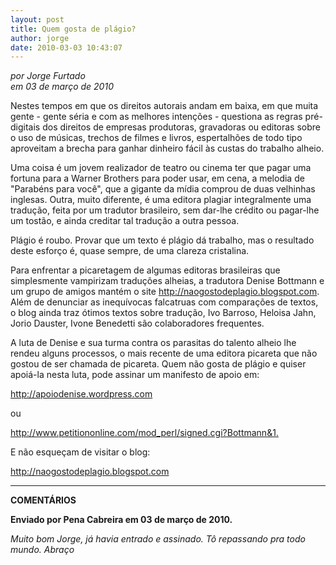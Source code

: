 ```yaml
---
layout: post
title: Quem gosta de plágio?
author: jorge
date: 2010-03-03 10:43:07
---
```

*por Jorge Furtado*\
*em 03 de março de 2010*

Nestes tempos em que os direitos autorais andam em baixa, em que muita gente - gente séria e com as melhores intenções - questiona as regras pré-digitais dos direitos de empresas produtoras, gravadoras ou editoras sobre o uso de músicas, trechos de filmes e livros, espertalhões de todo tipo aproveitam a brecha para ganhar dinheiro fácil às custas do trabalho alheio. 

Uma coisa é um jovem realizador de teatro ou cinema ter que pagar uma fortuna para a Warner Brothers para poder usar, em cena, a melodia de "Parabéns para você", que a gigante da mídia comprou de duas velhinhas inglesas. Outra, muito diferente, é uma editora plagiar integralmente uma tradução, feita por um tradutor brasileiro, sem dar-lhe crédito ou pagar-lhe um tostão, e ainda creditar tal tradução a outra pessoa.

Plágio é roubo. Provar que um texto é plágio dá trabalho, mas o resultado deste esforço é, quase sempre, de uma clareza cristalina.

Para enfrentar a picaretagem de algumas editoras brasileiras que simplesmente vampirizam traduções alheias, a tradutora Denise Bottmann e um grupo de amigos mantém o site http://naogostodeplagio.blogspot.com. Além de denunciar as inequívocas falcatruas com comparações de textos, o blog ainda traz ótimos textos sobre tradução, Ivo Barroso, Heloisa Jahn, Jorio Dauster, Ivone Benedetti são colaboradores frequentes.

A luta de Denise e sua turma contra os parasitas do talento alheio lhe rendeu alguns processos, o mais recente de uma editora picareta que não gostou de ser chamada de picareta. Quem não gosta de plágio e quiser apoiá-la nesta luta, pode assinar um manifesto de apoio em:

<http://apoiodenise.wordpress.com>

ou

<http://www.petitiononline.com/mod_perl/signed.cgi?Bottmann&1.>

[](http://www.petitiononline.com/mod_perl/signed.cgi?Bottmann&1.)E não esqueçam de visitar o blog:

<http://naogostodeplagio.blogspot.com>

- - -

**COMENTÁRIOS**

**Enviado por Pena Cabreira em 03 de março de 2010.**

*Muito bom Jorge, já havia entrado e assinado. Tô repassando pra todo mundo. Abraço*